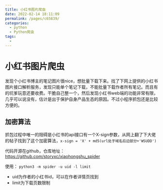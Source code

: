 ```yaml
---
title: 小红书图片爬虫
date: 2022-02-14 18:11:09
permalink: /pages/c65839/
categories: 
  - python
  - Python爬虫
tags: 
  - 
---
```

# 小红书图片爬虫

发现个小红书博主的笔记图片很nice，想批量下载下来。找了下网上提供的小红书图片接口解析服务，发现只能单个笔记下载，不能批量下载作者所有笔记。而且有的坑爹玩意还要收费。干脆自己整一个，然后发现小红书web端的功能非常有限，几乎可以说没有，估计是出于保护自身产品生态的原因。不过小程序抓包还是比较方便的。

## 加密算法

抓包过程中唯一的阻碍是小红书的api接口有一个X-sign参数，从网上翻了下大佬的帖子找到了这个加密算法，`x-sign = 'X' + md5(url处于域名后边部分+'WSUDD')`



代码开源在github，仓库地址：https://github.com/storyxc/xiaohongshu_spider

使用： `python3 -m spider -u uid -l limit`
- uid为作者的小红书id，可以在作者详情页找到
- limit为下载页数限制

